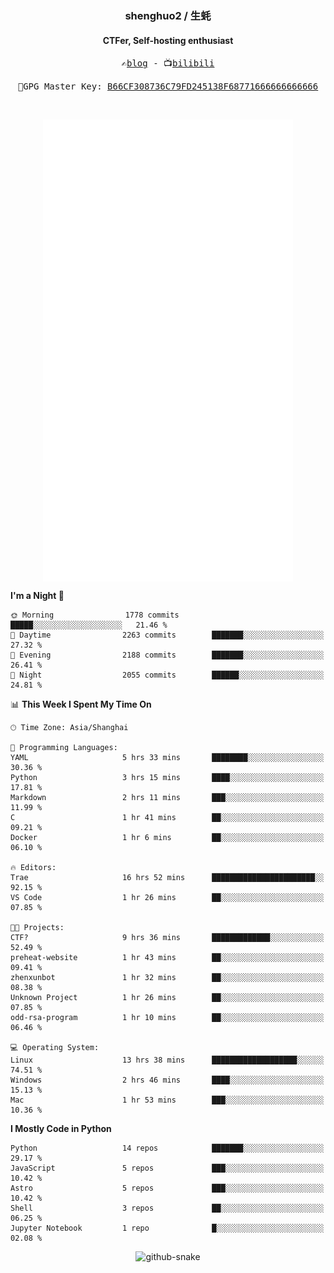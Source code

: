 <h3 align="center"> shenghuo2 / 生蚝 </h3>
<h4 align="center" >CTFer, Self-hosting enthusiast</h3>


<p align="center">
  <samp>
    ✍️<a href="https://blog.shenghuo2.top/">blog</a> -
    📺<a href="https://space.bilibili.com/85894935">bilibili</a>
  </samp>
</p>
<p align="center">
  <samp>
     🔐GPG Master Key: <a align="center" href="https://github.com/shenghuo2.gpg">B66CF308736C79FD245138F68771666666666666</a>
  </samp>
</p>
<br>
<p align="center">
  <a href="https://github.com/shenghuo2">
    <img width="400" align="top" src="https://github.com/shenghuo2/shenghuo2/blob/main/metrics.left.svg" />
  </a>
  <a href="https://github.com/shenghuo2">
    <img width="400" align="top" src="https://github.com/shenghuo2/shenghuo2/blob/main/metrics.right.svg" />
  </a>
</p>


<!--START_SECTION:waka-->
**I'm a Night 🦉** 

```text
🌞 Morning                1778 commits        █████░░░░░░░░░░░░░░░░░░░░   21.46 % 
🌆 Daytime                2263 commits        ███████░░░░░░░░░░░░░░░░░░   27.32 % 
🌃 Evening                2188 commits        ███████░░░░░░░░░░░░░░░░░░   26.41 % 
🌙 Night                  2055 commits        ██████░░░░░░░░░░░░░░░░░░░   24.81 % 
```


📊 **This Week I Spent My Time On** 

```text
🕑︎ Time Zone: Asia/Shanghai

💬 Programming Languages: 
YAML                     5 hrs 33 mins       ████████░░░░░░░░░░░░░░░░░   30.36 % 
Python                   3 hrs 15 mins       ████░░░░░░░░░░░░░░░░░░░░░   17.81 % 
Markdown                 2 hrs 11 mins       ███░░░░░░░░░░░░░░░░░░░░░░   11.99 % 
C                        1 hr 41 mins        ██░░░░░░░░░░░░░░░░░░░░░░░   09.21 % 
Docker                   1 hr 6 mins         ██░░░░░░░░░░░░░░░░░░░░░░░   06.10 % 

🔥 Editors: 
Trae                     16 hrs 52 mins      ███████████████████████░░   92.15 % 
VS Code                  1 hr 26 mins        ██░░░░░░░░░░░░░░░░░░░░░░░   07.85 % 

🐱‍💻 Projects: 
CTF?                     9 hrs 36 mins       █████████████░░░░░░░░░░░░   52.49 % 
preheat-website          1 hr 43 mins        ██░░░░░░░░░░░░░░░░░░░░░░░   09.41 % 
zhenxunbot               1 hr 32 mins        ██░░░░░░░░░░░░░░░░░░░░░░░   08.38 % 
Unknown Project          1 hr 26 mins        ██░░░░░░░░░░░░░░░░░░░░░░░   07.85 % 
odd-rsa-program          1 hr 10 mins        ██░░░░░░░░░░░░░░░░░░░░░░░   06.46 % 

💻 Operating System: 
Linux                    13 hrs 38 mins      ███████████████████░░░░░░   74.51 % 
Windows                  2 hrs 46 mins       ████░░░░░░░░░░░░░░░░░░░░░   15.13 % 
Mac                      1 hr 53 mins        ███░░░░░░░░░░░░░░░░░░░░░░   10.36 % 
```

**I Mostly Code in Python** 

```text
Python                   14 repos            ███████░░░░░░░░░░░░░░░░░░   29.17 % 
JavaScript               5 repos             ███░░░░░░░░░░░░░░░░░░░░░░   10.42 % 
Astro                    5 repos             ███░░░░░░░░░░░░░░░░░░░░░░   10.42 % 
Shell                    3 repos             ██░░░░░░░░░░░░░░░░░░░░░░░   06.25 % 
Jupyter Notebook         1 repo              █░░░░░░░░░░░░░░░░░░░░░░░░   02.08 % 
```




<!--END_SECTION:waka-->


<div align="center">
  <picture>
    <source media="(prefers-color-scheme: dark)" srcset="https://gist.githubusercontent.com/shenghuo2/bfce20b14ab0484cef03bae6e60e0b3a/raw/github-snake-dark.svg" />
    <source media="(prefers-color-scheme: light)" srcset="https://gist.githubusercontent.com/shenghuo2/bfce20b14ab0484cef03bae6e60e0b3a/raw/github-snake.svg" />
    <img alt="github-snake" src="https://gist.githubusercontent.com/shenghuo2/bfce20b14ab0484cef03bae6e60e0b3a/raw/github-snake.svg" />
  </picture>
</div>

<!--
**shenghuo2/shenghuo2** is a ✨ _special_ ✨ repository because its `README.md` (this file) appears on your GitHub profile.

Here are some ideas to get you started:

- 🔭 I’m currently working on ...
- 🌱 I’m currently learning ...
- 👯 I’m looking to collaborate on ...
- 🤔 I’m looking for help with ...
- 💬 Ask me about ...
- 📫 How to reach me: ...
- 😄 Pronouns: ...
- ⚡ Fun fact: ...
-->
